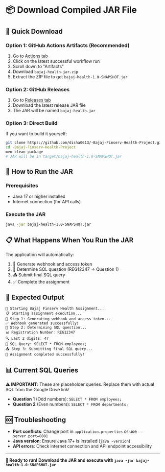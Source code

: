 # 📦 Download Compiled JAR File

## 🚀 Quick Download

### Option 1: GitHub Actions Artifacts (Recommended)
1. Go to [Actions tab](https://github.com/disha0613/-Bajaj-Finserv-Health-Project/actions)
2. Click on the latest successful workflow run
3. Scroll down to "Artifacts"
4. Download `bajaj-health-jar.zip`
5. Extract the ZIP file to get `bajaj-health-1.0-SNAPSHOT.jar`

### Option 2: GitHub Releases
1. Go to [Releases tab](https://github.com/disha0613/-Bajaj-Finserv-Health-Project/releases)
2. Download the latest release JAR file
3. The JAR will be named `bajaj-health.jar`

### Option 3: Direct Build
If you want to build it yourself:
```bash
git clone https://github.com/disha0613/-Bajaj-Finserv-Health-Project.git
cd -Bajaj-Finserv-Health-Project
mvn clean package
# JAR will be in target/bajaj-health-1.0-SNAPSHOT.jar
```

## 🎯 How to Run the JAR

### Prerequisites
- Java 17 or higher installed
- Internet connection (for API calls)

### Execute the JAR
```bash
java -jar bajaj-health-1.0-SNAPSHOT.jar
```

## 📋 What Happens When You Run the JAR

The application will automatically:
1. 🔑 Generate webhook and access token
2. 📝 Determine SQL question (REG12347 → Question 1)
3. 📤 Submit final SQL query
4. ✅ Complete the assignment

## 🔧 Expected Output

```
🚀 Starting Bajaj Finserv Health Assignment...
📋 Starting assignment execution...
🔑 Step 1: Generating webhook and access token...
✅ Webhook generated successfully!
📝 Step 2: Determining SQL question...
📊 Registration Number: REG12347
🔍 Last 2 digits: 47
💾 SQL Query: SELECT * FROM employees;
📤 Step 3: Submitting final SQL query...
🎉 Assignment completed successfully!
```

## 📊 Current SQL Queries

**⚠️ IMPORTANT**: These are placeholder queries. Replace them with actual SQL from the Google Drive link!

- **Question 1** (Odd numbers): `SELECT * FROM employees;`
- **Question 2** (Even numbers): `SELECT * FROM departments;`

## 🆘 Troubleshooting

- **Port conflicts**: Change port in `application.properties` or use `--server.port=8081`
- **Java version**: Ensure Java 17+ is installed (`java -version`)
- **API errors**: Check internet connection and API endpoint accessibility

---

**🎯 Ready to run! Download the JAR and execute with `java -jar bajaj-health-1.0-SNAPSHOT.jar`**
